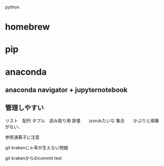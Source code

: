 python

# homebrew
# pip
# anaconda
## anaconda navigator + jupyternotebook
## 管理しやすい

リスト　配列
タプル　読み取り用
辞書　　jsonみたいな
集合　　かぶりと順番がない、

参照演算子に注意

git krakenじゃ草が生えない問題

git krakenからのcommit test